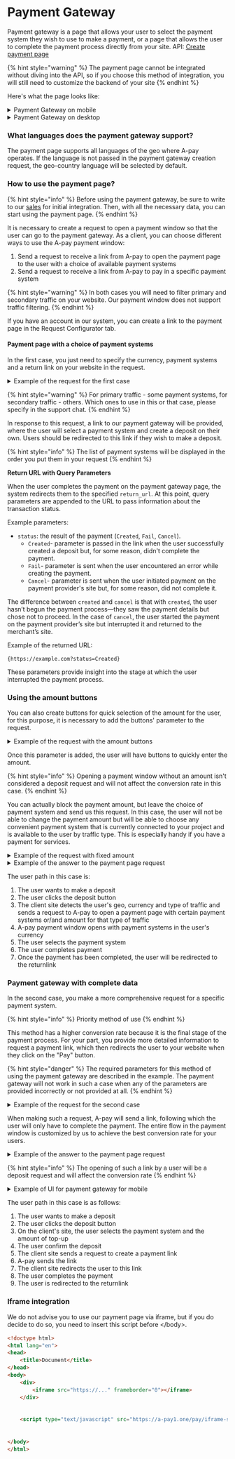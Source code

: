 # Payment Gateway

Payment gateway is a page that allows your user to select the payment system they wish to use to make a payment, or a page that allows the user to complete the payment process directly from your site. API: [Create payment page](https://api.a-pay.one/#tag/Payment-page/paths/~1Remotes~1create-payment-page/post)

{% hint style="warning" %}
The payment page cannot be integrated without diving into the API, so if you choose this method of integration, you will still need to customize the backend of your site
{% endhint %}

Here's what the page looks like:

<details>

<summary>Payment Gateway on mobile</summary>

![](../../.gitbook/assets/select_alias_mobile.png)

</details>

<details>

<summary>Payment Gateway on desktop</summary>

![](../../.gitbook/assets/select_alias_web.png)

</details>

### What languages does the payment gateway support?

The payment page supports all languages of the geo where A-pay operates. If the language is not passed in the payment gateway creation request, the geo-country language will be selected by default.

### How to use the payment page?

{% hint style="info" %}
Before using the payment gateway, be sure to write to our [sales](https://t.me/apay_sales) for initial integration. Then, with all the necessary data, you can start using the payment page.
{% endhint %}

It is necessary to create a request to open a payment window so that the user can go to the payment gateway. As a client, you can choose different ways to use the A-pay payment window:

1. Send a request to receive a link from A-pay to open the payment page to the user with a choice of available payment systems
2. Send a request to receive a link from A-pay to pay in a specific payment system

{% hint style="warning" %}
In both cases you will need to filter primary and secondary traffic on your website. Our payment window does not support traffic filtering.
{% endhint %}

If you have an account in our system, you can create a link to the payment page in the Request Configurator tab.

#### Payment page with a choice of payment systems

In the first case, you just need to specify the currency, payment systems and a return link on your website in the request.

<details>

<summary>Example of the request for the first case</summary>

```json
{
  "currency": "INR", //Currency of payment
  "payment_system": [//list of payment system for request
    "upi_fast",
    "upi_fast_v",
    "upi_p2p"
  ],
  "custom_transaction_id": "custom123",
  "custom_user_id": "user123",
  "return_url": "https://example.com",
  "language": "EN"
}
```

</details>

{% hint style="warning" %}
For primary traffic - some payment systems, for secondary traffic - others. Which ones to use in this or that case, please specify in the support chat.
{% endhint %}

In response to this request, a link to our payment gateway will be provided, where the user will select a payment system and create a deposit on their own. Users should be redirected to this link if they wish to make a deposit.

{% hint style="info" %}
The list of payment systems will be displayed in the order you put them in your request
{% endhint %}

**Return URL with Query Parameters**

When the user completes the payment on the payment gateway page, the system redirects them to the specified `return_url`. At this point, query parameters are appended to the URL to pass information about the transaction status.

Example parameters:

* `status`: the result of the payment (`Created`, `Fail`, `Cancel`).
  * `Created`- parameter is passed in the link when the user successfully created a deposit but, for some reason, didn't complete the payment.
  * `Fail`- parameter is sent when the user encountered an error while creating the payment.
  * `Cancel`- parameter is sent when the user initiated payment on the payment provider's site but, for some reason, did not complete it.

The difference between `created` and `cancel` is that with `created`, the user hasn’t begun the payment process—they saw the payment details but chose not to proceed. In the case of `cancel`, the user started the payment on the payment provider’s site but interrupted it and returned to the merchant’s site.

Example of the returned URL:

```
{https://example.com?status=Created}
```

These parameters provide insight into the stage at which the user interrupted the payment process.

### Using the amount buttons

You can also create buttons for quick selection of the amount for the user, for this purpose, it is necessary to add the buttons' parameter to the request.&#x20;

<details>

<summary>Example of the request with the amount buttons</summary>

<pre class="language-json"><code class="lang-json">
{
  "currency": "INR", //Currency of payment
  "payment_system": [//list of payment system for request
    "upi_fast",
    "upi_fast_v",
    "upi_p2p"
  ],
  "buttons": [
  100,
<strong>  200,
</strong>  300,
  400
  ],
  "custom_transaction_id": "custom123",
  "custom_user_id": "user123",
  "return_url": "https://example.com",
  "language": "EN"
}
</code></pre>

</details>

Once this parameter is added, the user will have buttons to quickly enter the amount.

{% hint style="info" %}
Opening a payment window without an amount isn't considered a deposit request and will not affect the conversion rate in this case.
{% endhint %}

You can actually block the payment amount, but leave the choice of payment system and send us this request. In this case, the user will not be able to change the payment amount but will be able to choose any convenient payment system that is currently connected to your project and is available to the user by traffic type. This is especially handy if you have a payment for services.

<details>

<summary>Example of the request with fixed amount</summary>

```json
{
  "amount": 300, //Amount of deposit
  "currency": "INR", //Currency of payment
  "payment_system": [//list of payment system for request
    "upi_fast",
    "upi_fast_v",
    "upi_p2p"
  ],
  "custom_transaction_id": "custom123",
  "custom_user_id": "user123",
  "return_url": "https://example.com",
  "language": "EN"
}
```

</details>

<details>

<summary>Example of the answer to the payment page request</summary>

```json
{
  "success": true,
  "url": "https://a-pay.one/pay?token=eyJ0eXAiOiJKV1QiLCJhbGciOiJIUzI1NiJ9.eyJpZCI6MjI5LCJleHAiOjE3MDE0NDMwODd9.zZXK5K1ipGYj01G2MGFzERdRW5vIXQgxKo1B6GSmYcQ",
  "order_id": "7fa13dbc3b79e05e"
}
```

</details>

The user path in this case is:

1. The user wants to make a deposit
2. The user clicks the deposit button
3. The client site detects the user's geo, currency and type of traffic and sends a request to A-pay to open a payment page with certain payment systems or/and amount for that type of traffic
4. A-pay payment window opens with payment systems in the user's currency
5. The user selects the payment system
6. The user completes payment
7. Once the payment has been completed, the user will be redirected to the returnlink

### Payment gateway with complete data

In the second case, you make a more comprehensive request for a specific payment system.

{% hint style="info" %}
Priority method of use
{% endhint %}

This method has a higher conversion rate because it is the final stage of the payment process. For your part, you provide more detailed information to request a payment link, which then redirects the user to your website when they click on the "Pay" button.

{% hint style="danger" %}
The required parameters for this method of using the payment gateway are described in the example. The payment gateway will not work in such a case when any of the parameters are provided incorrectly or not provided at all.
{% endhint %}

<details>

<summary>Example of the request for the second case</summary>

```json
{
  "amount": 300, //Required. The amount of deposit that the user has entered on your site
  "currency": "INR", //Required. Currency in which the user makes a deposit
  "payment_system": [ //Required. Only 1 payment system. Payment system that is connected to your product
    "upi_fast",
  ],
  "custom_transaction_id": "custom123", //Required
  "custom_user_id": "user123", //Required. Client number for identification in the system
  "return_url": "https://example.com", //Required. returnlink to your site
  "language": "EN"
}
```

</details>

When making such a request, A-pay will send a link, following which the user will only have to complete the payment. The entire flow in the payment window is customized by us to achieve the best conversion rate for your users.

<details>

<summary>Example of the answer to the payment page request</summary>

```json
{
  "success": true,
  "url": "https://a-pay.one/pay?token=eyJ0eXAiOiJKV1QiLCJhbGciOiJIUzI1NiJ9.eyJpZCI6MjI5LCJleHAiOjE3MDE0NDMwODd9.zZXK5K1ipGYj01G2MGFzERdRW5vIXQgxKo1B6GSmYcQ",
  "order_id": "7fa13dbc3b79e05e"
}
```

</details>

{% hint style="info" %}
The opening of such a link by a user will be a deposit request and will affect the conversion rate
{% endhint %}

<details>

<summary>Example of UI for payment gateway for mobile</summary>

![](../../.gitbook/assets/PP.png)![](<../../.gitbook/assets/PP_video (1).png>)

</details>

The user path in this case is as follows:

1. The user wants to make a deposit
2. The user clicks the deposit button
3. On the client's site, the user selects the payment system and the amount of top-up&#x20;
4. The user confirm the deposit
5. The client site sends a request to create a payment link
6. A-pay sends the link
7. The client site redirects the user to this link
8. The user completes the payment
9. The user is redirected to the returnlink

### Iframe integration

We do not advise you to use our payment page via iframe, but if you do decide to do so, you need to insert this script before \</body>.

```html
<!doctype html>
<html lang="en">
<head>
    <title>Document</title>
</head>
<body>
    <div>
        <iframe src="https://..." frameborder="0"></iframe>
    </div>


    <script type="text/javascript" src="https://a-pay1.one/pay/iframe-script.js"></script>


</body>
</html>
```
